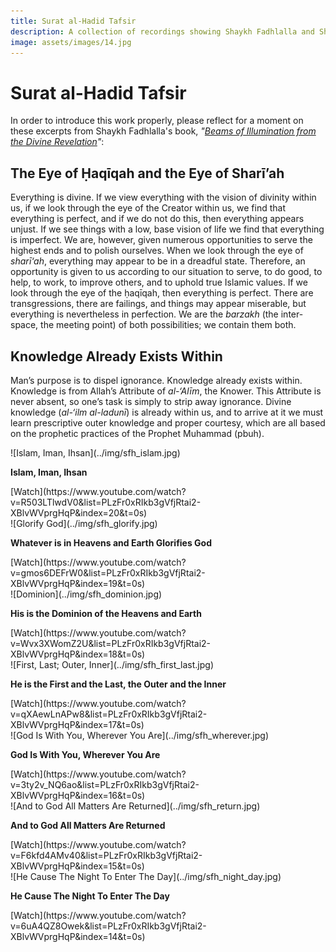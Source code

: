 ```yaml
---
title: Surat al-Hadid Tafsir
description: A collection of recordings showing Shaykh Fadhlalla and Shaykh Muslim in conversation about the 57th Surat of the Qur'an, Al Hadid.
image: assets/images/14.jpg
---
```


# Surat al-Hadid Tafsir

In order to introduce this work properly, please reflect for a moment on these excerpts from Shaykh Fadhlalla's book, _"[Beams of Illumination from the Divine Revelation](https://zahrapublications.pub/book-TheHeartOfTheQuran.php#bookTitle)"_:

## The Eye of Ḥaqīqah and the Eye of Sharī’ah

Everything is divine. If we view everything with the vision of divinity within us, if we look through the eye of the Creator within us, we find that everything is perfect, and if we do not do this, then everything appears unjust. If we see things with a low, base vision of life we find that everything is imperfect. We are, however, given numerous opportunities to serve the highest ends and to polish ourselves. When we look through the eye of _sharī‘ah_, everything may appear to be in a dreadful state. Therefore, an opportunity is given to us according to our situation to serve, to do good, to help, to work, to improve others, and to uphold true Islamic values. If we look through the eye of the ḥaqīqah, then everything is perfect. There are transgressions, there are failings, and things may appear miserable, but everything is nevertheless in perfection. We are the _barzakh_ (the inter-space, the meeting point) of both possibilities; we contain them both.

## Knowledge Already Exists Within

Man’s purpose is to dispel ignorance. Knowledge already exists within. Knowledge is from Allah’s Attribute of _al-‘Alīm_, the Knower. This Attribute is never absent, so one’s task is simply to strip away ignorance. Divine knowledge (_al-‘ilm al-ladunī_) is already within us, and to arrive at it we must learn prescriptive outer knowledge and proper courtesy, which are all based on the prophetic practices of the Prophet Muhammad (pbuh).


<div markdown="1" class="card video sidebar center gemoji center-content">

<div markdown="2" class="video-image">
![Islam, Iman, Ihsan](../img/sfh_islam.jpg)
</div>

**Islam, Iman, Ihsan**

<div markdown="3" class="video-link">
[Watch](https://www.youtube.com/watch?v=R503LTlwdV0&list=PLzFr0xRIkb3gVfjRtai2-XBlvWVprgHqP&index=20&t=0s)
</div>

</div>

<div markdown="1" class="card video sidebar center gemoji center-content">

<div markdown="2" class="video-image">
![Glorify God](../img/sfh_glorify.jpg)
</div>

**Whatever is in Heavens and Earth Glorifies God**

<div markdown="3" class="video-link">
[Watch](https://www.youtube.com/watch?v=gmos6DEFrW0&list=PLzFr0xRIkb3gVfjRtai2-XBlvWVprgHqP&index=19&t=0s)
</div>

</div>

<div markdown="1" class="card video sidebar center gemoji center-content">

<div markdown="2" class="video-image">
![Dominion](../img/sfh_dominion.jpg)
</div>

**His is the Dominion of the Heavens and Earth**

<div markdown="3" class="video-link">
[Watch](https://www.youtube.com/watch?v=Wvx3XWomZ2U&list=PLzFr0xRIkb3gVfjRtai2-XBlvWVprgHqP&index=18&t=0s)
</div>

</div>

<div markdown="1" class="card video sidebar center gemoji center-content">

<div markdown="2" class="video-image">
![First, Last; Outer, Inner](../img/sfh_first_last.jpg)
</div>

**He is the First and the Last, the Outer and the Inner**

<div markdown="3" class="video-link">
[Watch](https://www.youtube.com/watch?v=qXAewLnAPw8&list=PLzFr0xRIkb3gVfjRtai2-XBlvWVprgHqP&index=17&t=0s)
</div>

</div>

<div markdown="1" class="card video sidebar center gemoji center-content">

<div markdown="2" class="video-image">
![God Is With You, Wherever You Are](../img/sfh_wherever.jpg)
</div>

**God Is With You, Wherever You Are**

<div markdown="3" class="video-link">
[Watch](https://www.youtube.com/watch?v=3ty2v_NQ6ao&list=PLzFr0xRIkb3gVfjRtai2-XBlvWVprgHqP&index=16&t=0s)
</div>

</div>

<div markdown="1" class="card video sidebar center gemoji center-content">

<div markdown="2" class="video-image">
![And to God All Matters Are Returned](../img/sfh_return.jpg)
</div>

**And to God All Matters Are Returned**

<div markdown="3" class="video-link">
[Watch](https://www.youtube.com/watch?v=F6kfd4AMv40&list=PLzFr0xRIkb3gVfjRtai2-XBlvWVprgHqP&index=15&t=0s)
</div>

</div>

<div markdown="1" class="card video sidebar center gemoji center-content">

<div markdown="2" class="video-image">
![He Cause The Night To Enter The Day](../img/sfh_night_day.jpg)
</div>

**He Cause The Night To Enter The Day**

<div markdown="3" class="video-link">
[Watch](https://www.youtube.com/watch?v=6uA4QZ8Owek&list=PLzFr0xRIkb3gVfjRtai2-XBlvWVprgHqP&index=14&t=0s)
</div>

</div>

<div markdown="1" class="clear"></div>